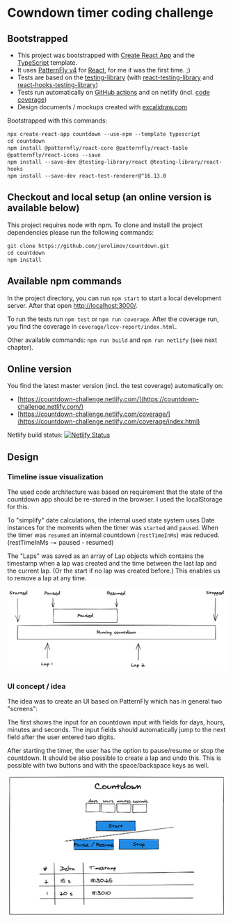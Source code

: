 # Cowndown timer coding challenge

## Bootstrapped

* This project was bootstrapped with [Create React App](https://github.com/facebook/create-react-app) and the [TypeScript](https://create-react-app.dev/docs/adding-typescript/) template.
* It uses [PatternFly v4](https://www.patternfly.org/v4/) for
  [React](https://github.com/patternfly/patternfly-react), for me it was the first time. ;)
* Tests are based on the [testing-library](https://testing-library.com/) (with [react-testing-library](https://github.com/testing-library/react-testing-library) and [react-hooks-testing-library](https://github.com/testing-library/react-hooks-testing-library))
* Tests run automatically on [GitHub actions](https://github.com/jerolimov/countdown/actions)
  and on netlify (incl. [code coverage](https://countdown-challenge.netlify.com/coverage/index.html))
* Design documents / mockups created with [excalidraw.com](https://excalidraw.com/)

Bootstrapped with this commands:

```
npx create-react-app countdown --use-npm --template typescript
cd countdown
npm install @patternfly/react-core @patternfly/react-table @patternfly/react-icons --save
npm install --save-dev @testing-library/react @testing-library/react-hooks
npm install --save-dev react-test-renderer@^16.13.0
```

## Checkout and local setup (an online version is available below)

This project requires node with npm. To clone and install the project dependencies please run the following commands:

```
git clone https://github.com/jerolimov/countdown.git
cd countdown
npm install
```

## Available npm commands

In the project directory, you can run `npm start` to start a local development server. After that open [http://localhost:3000/](http://localhost:3000/).

To run the tests run `npm test` or `npm run coverage`. After the coverage run, you find the coverage in `coverage/lcov-report/index.html`.

Other available commands: `npm run build` and `npm run netlify` (see next chapter).

## Online version

You find the latest master version (incl. the test coverage) automatically on:

* [https://countdown-challenge.netlify.com/](https://countdown-challenge.netlify.com/)
* [https://countdown-challenge.netlify.com/coverage/](https://countdown-challenge.netlify.com/coverage/index.html)

Netlify build status: [![Netlify Status](https://api.netlify.com/api/v1/badges/e272cdad-cc95-40c2-8f72-c7c69e4aff7e/deploy-status)](https://app.netlify.com/sites/countdown-challenge/deploys)

## Design

### Timeline issue visualization

The used code architecture was based on requirement that the state of the countdown app should be re-stored in the browser. I used the localStorage for this.

To "simplify" date calculations, the internal used state system uses Date instances for the moments when the timer was `started` and `paused`. When the timer was `resumed` an internal countdown (`restTimeInMs`) was reduced. (restTimeInMs -= paused - resumed)

The "Laps" was saved as an array of Lap objects which contains the timestamp when a lap was created and the time between the last lap and the current lap. (Or the start if no lap was created before.) This enables us to remove a lap at any time.

![Timeline concept](https://raw.githubusercontent.com/jerolimov/countdown/master/design/timeline.png)

### UI concept / idea

The idea was to create an UI based on PatternFly which has in general two "screens":

The first shows the input for an countdown input with fields for days, hours, minutes and seconds. The input fields should automatically jump to the next field after the user entered two digits.

After starting the timer, the user has the option to pause/resume or stop the countdown. It should be also possible to create a lap and undo this. This is possible with two buttons and with the space/backspace keys as well.

![UI concept](https://raw.githubusercontent.com/jerolimov/countdown/master/design/ui.png)
